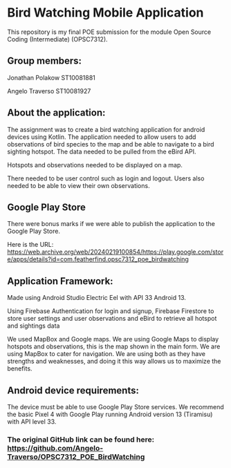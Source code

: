 # Bird Watching Mobile Application

This repository is my final POE submission for the module Open Source Coding (Intermediate) (OPSC7312).

## Group members:

Jonathan Polakow ST10081881

Angelo Traverso ST10081927

## About the application:

The assignment was to create a bird watching application for android devices using Kotlin. The application needed to allow users to add observations of bird species to the map and be able to navigate to a bird sighting hotspot. The data needed to be pulled from the eBird API. 

Hotspots and observations needed to be displayed on a map. 

There needed to be user control such as login and logout. Users also needed to be able to view their own observations.

## Google Play Store

There were bonus marks if we were able to publish the application to the Google Play Store.

Here is the URL: https://web.archive.org/web/20240219100854/https://play.google.com/store/apps/details?id=com.featherfind.opsc7312_poe_birdwatching

## Application Framework:

Made using Android Studio Electric Eel with API 33 Android 13.

Using Firebase Authentication for login and signup, Firebase Firestore to store user settings and user observations and eBird to retrieve all hotspot and sightings data

We used MapBox and Google maps. We are using Google Maps to display hotspots and observations, this is the map shown in the main form. We are using MapBox to cater for navigation. We are using both as they have strengths and weaknesses, and doing it this way allows us to maximize the benefits. 

## Android device requirements:

The device must be able to use Google Play Store services.
We recommend the basic Pixel 4 with Google Play running Android version 13 (Tiramisu) with API level 33.

### The original GitHub link can be found here: https://github.com/Angelo-Traverso/OPSC7312_POE_BirdWatching
